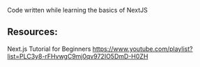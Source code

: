 Code written while learning the basics of NextJS

## Resources:
Next.js Tutorial for Beginners 
https://www.youtube.com/playlist?list=PLC3y8-rFHvwgC9mj0qv972IO5DmD-H0ZH
